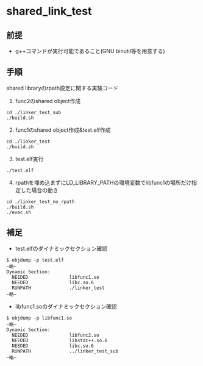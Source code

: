 # shared_link_test

## 前提
- g++コマンドが実行可能であること(GNU binutil等を用意する)

## 手順
shared libraryのrpath設定に関する実験コード

1. func2のshared object作成
```
cd ./linker_test_sub
./build.sh
```

2. func1のshared object作成&test.elf作成
```
cd ./linker_test
./build.sh
```

3. test.elf実行
```
./test.elf
```

4. rpathを埋め込まずにLD_LIBRARY_PATHの環境変数でlibfunc1の場所だけ指定した場合の動き
```
cd ./linker_test_no_rpath
./build.sh
./exec.sh
```

## 補足
- test.elfのダイナミックセクション確認
```
$ objdump -p test.elf
~略~
Dynamic Section:
  NEEDED               libfunc1.so
  NEEDED               libc.so.6
  RUNPATH              ./linker_test
~略~

```

- libfunc1.soのダイナミックセクション確認
```
$ objdump -p libfunc1.so
~略~
Dynamic Section:
  NEEDED               libfunc2.so
  NEEDED               libstdc++.so.6
  NEEDED               libc.so.6
  RUNPATH              ../linker_test_sub
~略~
```
